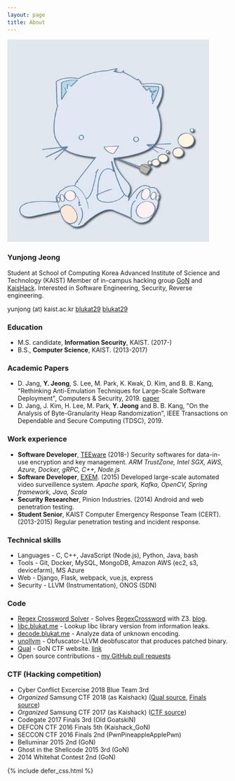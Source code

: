 ```yaml
---
layout: page
title: About
---
```


<div class="about-img">
<img src="/assets/profile.jpg" alt="profile.jpg" />
</div>

### Yunjong Jeong

Student at School of Computing
Korea Advanced Institute of Science and Technology (KAIST)
Member of in-campus hacking group <a href="http://gon.kaist.ac.kr">GoN</a> and <a href="https://kaishackgon.blogspot.com/">KaisHack</a>.
Interested in Software Engineering, Security, Reverse engineering.

<i class="fa-fw fa fa-envelope" aria-hidden="true"></i> yunjong (at) kaist.ac.kr
<i class="fa-fw fa fa-github" aria-hidden="true"></i><a href="https://github.com/blukat29"> blukat29</a>
<i class="fa-fw fa fa-linkedin-square" aria-hidden="true"></i> <a href="https://www.linkedin.com/in/blukat29/">blukat29</a>

### Education

- M.S. candidate, **Information Security**, KAIST. (2017-)
- B.S., **Computer Science**, KAIST. (2013-2017)

### Academic Papers

- D. Jang, **Y. Jeong**, S. Lee, M. Park, K. Kwak, D. Kim, and B. B. Kang, "Rethinking Anti-Emulation Techniques for Large-Scale Software Deployment", Computers & Security, 2019. [paper](https://www.sciencedirect.com/science/article/pii/S0167404818310216)
- D. Jang, J. Kim, H. Lee, M. Park, **Y. Jeong** and B. B. Kang, "On the Analysis of Byte-Granularity Heap Randomization", IEEE Transactions on Dependable and Secure Computing (TDSC), 2019.

### Work experience

- **Software Developer**, [TEEware](http://teeware.io) (2018-)
  Security softwares for data-in-use encryption and key management.
  *ARM TrustZone, Intel SGX, AWS, Azure, Docker, gRPC, C++, Node.js*
- **Software Developer**, [EXEM](https://www.ex-em.com). (2015)
  Developed large-scale automated video surveillence system.
  *Apache spark, Kafka, OpenCV, Spring framework, Java, Scala*
- **Security Researcher**, Pinion Industries. (2014)
  Android and web penetration testing.
- **Student Senior**, KAIST Computer Emergency Response Team (CERT). (2013-2015)
  Regular penetration testing and incident response.

### Technical skills

- Languages - C, C++, JavaScript (Node.js), Python, Java, bash
- Tools - Git, Docker, MySQL, MongoDB, Amazon AWS (ec2, s3, devicefarm), MS Azure
- Web - Django, Flask, webpack, vue.js, express
- Security - LLVM (Instrumentation), ONOS (SDN)

### Code

- [Regex Crossword Solver](https://github.com/blukat29/regex-crossword-solver) - Solves [RegexCrossword](https://regexcrossword.com/) with Z3. [blog](https://blukat29.github.io/2016/01/regex-crossword-solver/).
- [libc.blukat.me](https://libc.blukat.me) - Lookup libc library version from information leaks.
- [decode.blukat.me](https://decode.blukat.me) - Analyze data of unknown encoding.
- [unollvm](https://github.com/blukat29/unollvm) - Obfuscator-LLVM deobfuscator that produces patched binary.
- [Qual](https://github.com/protos37/qual) - GoN CTF website. [link](http://gon.kaist.ac.kr/qual/)
- Open source contributions - [my GitHub pull requests](https://github.com/search?q=is%3Apr+author%3Ablukat29)

### CTF (Hacking competition)

- Cyber Conflict Excercise 2018 Blue Team 3rd
- *Organized* Samsung CTF 2018 (as Kaishack) ([Qual source](https://github.com/kaishack/sctf2018_qual), [Finals source](https://github.com/kaishack/sctf2018))
- *Organized* Samsung CTF 2017 (as Kaishack) ([CTF source](https://github.com/kaishack/sctf2017))
- Codegate 2017 Finals 3rd (Old GoatskiN)
- DEFCON CTF 2016 Finals 5th (Kaishack\_GoN)
- SECCON CTF 2016 Finals 2nd (PwnPineappleApplePwn)
- Belluminar 2015 2nd (GoN)
- Ghost in the Shellcode 2015 3rd (GoN)
- 2014 Whitehat Contest 2nd (GoN)

{% include defer_css.html %}
